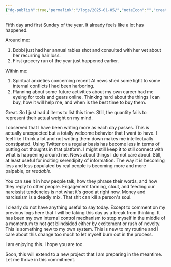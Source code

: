 ```yaml
---
{"dg-publish":true,"permalink":"/logs/2025-01-05/","noteIcon":"","created":"2025-01-05"}
---
```


Fifth day and first Sunday of the year. It already feels like a lot has happened.

Around me:
1. Bobbi just had her annual rabies shot and consulted with her vet about her recurring hair loss.
2. First grocery run of the year just happened earlier. 

Within me:
1. Spiritual anxieties concerning recent AI news shed some light to some internal conflicts I had been harboring.
2. Planning about some future activities about my own career had me eyeing for tools and gears online. Thinking hard about the things I can buy, how it will help me, and when is the best time to buy them.

Great. So I just had 4 items to list this time. Still, the quantity fails to represent their actual weight on my mind.

I observed that I have been writing more as each day passes. This is actually unexpected but a totally welcome behavior that I want to have. I feel like I think a lot and not writing them down makes me intellectually constipated. Using Twitter on a regular basis has become less in terms of putting out thoughts in that platform. I might still keep it to still connect with what is happening around me. News about things I do not care about. Still, at least useful for inciting serendipity of information. The way it is becoming less and less populated by real people is becoming more and more palpable, or _readable_.

You can see it in how people talk, how they phrase their words, and how they reply to other people. Engagement farming, clout, and feeding our narcissist tendencies is not what it's good at right now. Money and narcissism is a deadly mix. That shit can kill a person's soul.

I clearly do not have anything useful to say today. Except to comment on my previous logs here that I will be taking this day as a break from thinking. It has been my own internal control mechanism to stop myself in the middle of a momentum to not get blindsided either by excitement or rush of novelty. This is something new to my own system. This is new to my routine and I care about this change too much to let myself burn out in the process.

I am enjoying this. I hope you are too.

Soon, this will extend to a new project that I am preparing in the meantime. Let me thrive in this commitment.